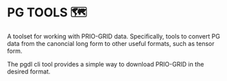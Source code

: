 
# PG TOOLS :world_map:

A toolset for working with PRIO-GRID data. Specifically, tools to convert PG
data from the canoncial long form to other useful formats, such as tensor form.

The pgdl cli tool provides a simple way to download PRIO-GRID in the desired
format.

